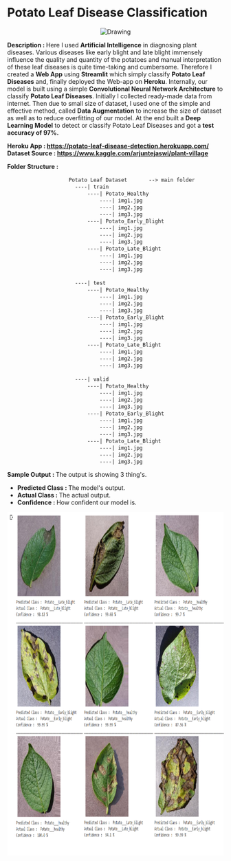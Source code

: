 # Potato Leaf Disease Classification

<p align="center">
  <img class="center" src ="https://thepracticalplanter.com/wp-content/uploads/2021/09/IS-Potato-Plant.jpg" alt="Drawing" style="width: 1400px; height: 600px">
</p>

<b>Description : </b> Here I used __Artificial Intelligence__ in diagnosing plant diseases. Various diseases like early blight and late blight immensely influence the quality and quantity of the potatoes and manual interpretation of these leaf diseases is quite time-taking and cumbersome. Therefore I created a __Web App__ using <b>Streamlit</b> which simply classify <b>Potato Leaf Diseases</b> and, finally deployed the Web-app on __Heroku__. Internally, our model is built using a simple <b>Convolutional Neural Network Architecture</b> to classify <b>Potato Leaf Diseases</b>. Initially I collected ready-made data from internet. Then due to small size of dataset, I used one of the simple and effective method, called <b>Data Augmentation</b> to increase the size of dataset as well as to reduce overfitting of our model. At the end built a __Deep Learning Model__ to detect or classify Potato Leaf Diseases and got a __test accuracy of 97%.__

<b>Heroku App : https://potato-leaf-disease-detection.herokuapp.com/</b><br>
<b>Dataset Source : https://www.kaggle.com/arjuntejaswi/plant-village</b><br>

<b>Folder Structure : </b>
```
                    Potato Leaf Dataset       --> main folder
                      ----| train      
                          ----| Potato_Healthy
                              ----| img1.jpg
                              ----| img2.jpg
                              ----| img3.jpg
                          ----| Potato_Early_Blight
                              ----| img1.jpg
                              ----| img2.jpg
                              ----| img3.jpg
                          ----| Potato_Late_Blight
                              ----| img1.jpg
                              ----| img2.jpg
                              ----| img3.jpg

                      ----| test      
                          ----| Potato_Healthy
                              ----| img1.jpg
                              ----| img2.jpg
                              ----| img3.jpg
                          ----| Potato_Early_Blight
                              ----| img1.jpg
                              ----| img2.jpg
                              ----| img3.jpg
                          ----| Potato_Late_Blight
                              ----| img1.jpg
                              ----| img2.jpg
                              ----| img3.jpg
                              
                      ----| valid      
                          ----| Potato_Healthy
                              ----| img1.jpg
                              ----| img2.jpg
                              ----| img3.jpg
                          ----| Potato_Early_Blight
                              ----| img1.jpg
                              ----| img2.jpg
                              ----| img3.jpg
                          ----| Potato_Late_Blight
                              ----| img1.jpg
                              ----| img2.jpg
                              ----| img3.jpg
```

<b>Sample Output : </b> The output is showing 3 thing's. 
* <b>Predicted Class : </b>The model's output.
* <b>Actual Class : </b>The actual output.
* <b>Confidence : </b>How confident our model is.
 
  
<p align="center">
  <img class="center" src ="/main/sample/potato.png" alt="Drawing" style="width: 1400px; height: 800px">
</p>


